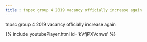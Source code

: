 ```yaml
---
title : tnpsc group 4 2019 vacancy officially increase again
---
```


tnpsc group 4 2019 vacancy officially increase again



{% include youtubePlayer.html id='kVfjPXVcnws' %}
